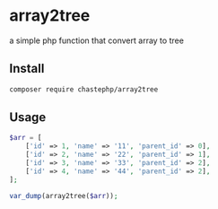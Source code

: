 # array2tree
a simple php function that convert array to tree


## Install

```bash
composer require chastephp/array2tree
```


## Usage

```php
$arr = [
    ['id' => 1, 'name' => '11', 'parent_id' => 0],
    ['id' => 2, 'name' => '22', 'parent_id' => 1],
    ['id' => 3, 'name' => '33', 'parent_id' => 2],
    ['id' => 4, 'name' => '44', 'parent_id' => 2],
];

var_dump(array2tree($arr));
```
